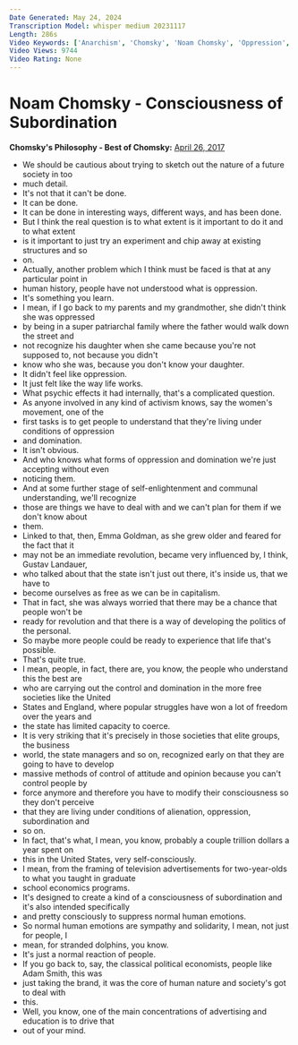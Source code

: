 ```yaml
---
Date Generated: May 24, 2024
Transcription Model: whisper medium 20231117
Length: 286s
Video Keywords: ['Anarchism', 'Chomsky', 'Noam Chomsky', 'Oppression', 'Hierarchy', 'Patriarchy', 'Subordination', 'Politics', 'Sociology', 'Wage slavery', 'Advertisement', 'Propaganda', 'Capitalism', 'Political philosophy']
Video Views: 9744
Video Rating: None
---
```


# Noam Chomsky - Consciousness of Subordination
**Chomsky's Philosophy - Best of Chomsky:** [April 26, 2017](https://www.youtube.com/watch?v=hffHBYWBVC8)
*  We should be cautious about trying to sketch out the nature of a future society in too
*  much detail.
*  It's not that it can't be done.
*  It can be done.
*  It can be done in interesting ways, different ways, and has been done.
*  But I think the real question is to what extent is it important to do it and to what extent
*  is it important to just try an experiment and chip away at existing structures and so
*  on.
*  Actually, another problem which I think must be faced is that at any particular point in
*  human history, people have not understood what is oppression.
*  It's something you learn.
*  I mean, if I go back to my parents and my grandmother, she didn't think she was oppressed
*  by being in a super patriarchal family where the father would walk down the street and
*  not recognize his daughter when she came because you're not supposed to, not because you didn't
*  know who she was, because you don't know your daughter.
*  It didn't feel like oppression.
*  It just felt like the way life works.
*  What psychic effects it had internally, that's a complicated question.
*  As anyone involved in any kind of activism knows, say the women's movement, one of the
*  first tasks is to get people to understand that they're living under conditions of oppression
*  and domination.
*  It isn't obvious.
*  And who knows what forms of oppression and domination we're just accepting without even
*  noticing them.
*  And at some further stage of self-enlightenment and communal understanding, we'll recognize
*  those are things we have to deal with and we can't plan for them if we don't know about
*  them.
*  Linked to that, then, Emma Goldman, as she grew older and feared for the fact that it
*  may not be an immediate revolution, became very influenced by, I think, Gustav Landauer,
*  who talked about that the state isn't just out there, it's inside us, that we have to
*  become ourselves as free as we can be in capitalism.
*  That in fact, she was always worried that there may be a chance that people won't be
*  ready for revolution and that there is a way of developing the politics of the personal.
*  So maybe more people could be ready to experience that life that's possible.
*  That's quite true.
*  I mean, people, in fact, there are, you know, the people who understand this the best are
*  who are carrying out the control and domination in the more free societies like the United
*  States and England, where popular struggles have won a lot of freedom over the years and
*  the state has limited capacity to coerce.
*  It is very striking that it's precisely in those societies that elite groups, the business
*  world, the state managers and so on, recognized early on that they are going to have to develop
*  massive methods of control of attitude and opinion because you can't control people by
*  force anymore and therefore you have to modify their consciousness so they don't perceive
*  that they are living under conditions of alienation, oppression, subordination and
*  so on.
*  In fact, that's what, I mean, you know, probably a couple trillion dollars a year spent on
*  this in the United States, very self-consciously.
*  I mean, from the framing of television advertisements for two-year-olds to what you taught in graduate
*  school economics programs.
*  It's designed to create a kind of a consciousness of subordination and it's also intended specifically
*  and pretty consciously to suppress normal human emotions.
*  So normal human emotions are sympathy and solidarity, I mean, not just for people, I
*  mean, for stranded dolphins, you know.
*  It's just a normal reaction of people.
*  If you go back to, say, the classical political economists, people like Adam Smith, this was
*  just taking the brand, it was the core of human nature and society's got to deal with
*  this.
*  Well, you know, one of the main concentrations of advertising and education is to drive that
*  out of your mind.
